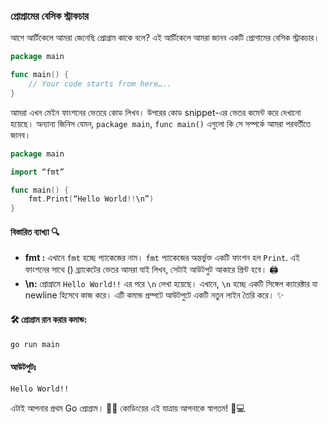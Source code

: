 ### প্রোগ্রামের বেসিক স্ট্রাকচার
আগে আর্টিকেলে আমরা জেনেছি প্রোগ্রাম কাকে বলে? এই আর্টিকেলে আমরা জানব একটি প্রোগামের বেসিক স্ট্রাকচার।

```go
package main 

func main() {
    // Your code starts from here…..
}
```

আমরা এখন মেইন ফাংশনের ভেতরে কোড লিখব। উপরের কোড snippet-এর ভেতর কমেন্ট করে দেখানো হয়েছে। অন্যান্য জিনিস যেমন, `package main`, `func main()` এগুলো কি সে সম্পর্কে আমরা পরবর্তীতে জানব। 

```go
package main 

import “fmt”

func main() {
    fmt.Print(“Hello World!!\n”)    
}
```
#### বিস্তারিত ব্যাখ্যা 🔍
- **fmt :**
    এখানে `fmt` হচ্ছে প্যাকেজের নাম। `fmt` প্যাকেজের অন্তর্ভুক্ত একটি ফাংশন হল `Print`. এই ফাংশনের সাথে () ব্র্যাকেটের ভেতর আমরা যাই লিখব, সেটাই আউটপুট আকারে প্রিন্ট হবে। 🖨️
- **\n:**
    প্রোগ্রামে `Hello World!!` এর পরে `\n` লেখা হয়েছে। এখানে, `\n` হচ্ছে একটি সিঙ্গেল ক্যারেক্টার যা newline হিসেবে কাজ করে। এটি কমান্ড প্রম্পটে আউটপুটে একটি নতুন লাইন তৈরি করে। ✨

#### 🛠️ প্রোগ্রাম রান করার কমান্ড:
```bash
go run main
```

#### আউটপুটঃ
```code 
Hello World!!
```

এটাই আপনার প্রথম Go প্রোগ্রাম। 🎉🙌 কোডিংয়ের এই যাত্রায় আপনাকে স্বাগতম! 🚀💻